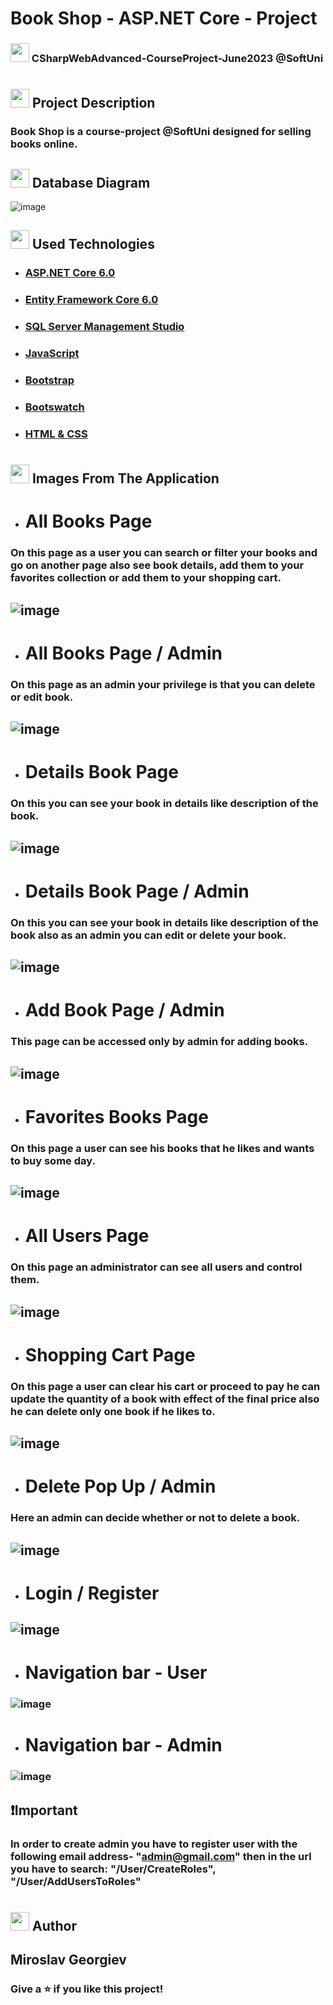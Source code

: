 # Book Shop - ASP.NET Core - Project
### <img src="https://cdn.jsdelivr.net/npm/twemoji@11.3.0/2/svg/1f393.svg" width="30" height="30"> CSharpWebAdvanced-CourseProject-June2023 @SoftUni
#
## <img src="https://cdn.jsdelivr.net/npm/twemoji@11.3.0/2/svg/1f4d1.svg" width="30" height="30"> Project Description

### Book Shop is a course-project @SoftUni designed for selling books online.

## <img src="https://freepngimg.com/save/11641-database-free-download-png/512x512" width="30" height="30"> Database Diagram
![image](https://github.com/Georgiev06/CSharpWebAdvanced-CourseProject-June2023/assets/105492506/1383daa1-5e8d-434a-8712-4a855ae71652)

## <img src="https://cdn.jsdelivr.net/npm/twemoji@11.3.0/2/svg/2692.svg" width="30" height="30"> Used Technologies
- ### [ASP.NET Core 6.0](https://learn.microsoft.com/en-us/aspnet/core/release-notes/aspnetcore-6.0?view=aspnetcore-7.0)
- ### [Entity Framework Core 6.0](https://learn.microsoft.com/en-us/ef/core/what-is-new/ef-core-6.0/whatsnew)
- ### [SQL Server Management Studio](https://learn.microsoft.com/en-us/sql/ssms/sql-server-management-studio-ssms?view=sql-server-ver16)
- ### [JavaScript](https://developer.mozilla.org/en-US/docs/Web/JavaScript)
- ### [Bootstrap](https://getbootstrap.com/)
- ### [Bootswatch](https://bootswatch.com/)
- ### [HTML & CSS](https://www.geeksforgeeks.org/difference-between-html-and-css/)
#

## <img src="https://cdn.jsdelivr.net/npm/twemoji@11.3.0/2/svg/1f4f8.svg" width="30" height="30"> Images From The Application

- # All Books Page
### On this page as a user you can search or filter your books and go on another page also see book details, add them to your favorites collection or add them to your shopping cart.
## ![image](https://github.com/Georgiev06/CSharpWebAdvanced-CourseProject-June2023/assets/105492506/06f81e35-b846-4fbb-a8aa-2e72c89d759a)

- # All Books Page / Admin
### On this page as an admin your privilege is that you can delete or edit book.
## ![image](https://github.com/Georgiev06/CSharpWebAdvanced-CourseProject-June2023/assets/105492506/b18b7c61-9b59-4373-a3b8-dde7a9953afd)

- # Details Book Page
### On this you can see your book in details like description of the book.
## ![image](https://github.com/Georgiev06/CSharpWebAdvanced-CourseProject-June2023/assets/105492506/49c68839-089e-4e90-a5a2-fa32922e898d)

- # Details Book Page / Admin
### On this you can see your book in details like description of the book also as an admin you can edit or delete your book.
## ![image](https://github.com/Georgiev06/CSharpWebAdvanced-CourseProject-June2023/assets/105492506/2f0aa5a7-135c-488a-a1df-293ab4ec28a0)

- # Add Book Page / Admin
### This page can be accessed only by admin for adding books.
## ![image](https://github.com/Georgiev06/CSharpWebAdvanced-CourseProject-June2023/assets/105492506/57d1b534-9d30-48a2-9ec9-638d0ff0f574)

- # Favorites Books Page
### On this page a user can see his books that he likes and wants to buy some day.
## ![image](https://github.com/Georgiev06/CSharpWebAdvanced-CourseProject-June2023/assets/105492506/9a490428-8e74-47c3-84a5-e7c18f7049f3)

- # All Users Page
### On this page an administrator can see all users and control them.
## ![image](https://github.com/Georgiev06/CSharpWebAdvanced-CourseProject-June2023/assets/105492506/e35866d3-a820-4168-978c-bede47bf5e9a)

- # Shopping Cart Page
### On this page a user can clear his cart or proceed to pay he can update the quantity of a book with effect of the final price also he can delete only one book if he likes to.
## ![image](https://github.com/Georgiev06/CSharpWebAdvanced-CourseProject-June2023/assets/105492506/242475e5-33d1-4ee5-b6e1-ebc0baeac963)

- # Delete Pop Up / Admin
### Here an admin can decide whether or not to delete a book.
## ![image](https://github.com/Georgiev06/CSharpWebAdvanced-CourseProject-June2023/assets/105492506/abda3bbf-4888-426f-bbd5-81fd20c77664)

- # Login / Register
## ![image](https://github.com/Georgiev06/CSharpWebAdvanced-CourseProject-June2023/assets/105492506/fe3a0dcc-3c15-43b0-90e4-1d111b42fe9f)

- # Navigation bar - User
### ![image](https://github.com/Georgiev06/CSharpWebAdvanced-CourseProject-June2023/assets/105492506/4837d195-edfa-4d1a-a777-3a51346d895e)

- # Navigation bar - Admin
### ![image](https://github.com/Georgiev06/CSharpWebAdvanced-CourseProject-June2023/assets/105492506/f68782d1-829e-47d9-8511-11d0d5b09dba)

## ❗Important
### In order to create admin you have to register user with the following email address- "admin@gmail.com" then in the url you have to search: "/User/CreateRoles", "/User/AddUsersToRoles"
#
## <img src="https://cdn.jsdelivr.net/npm/twemoji@11.3.0/2/svg/270d.svg" width="30" height="30"> Author
## Miroslav Georgiev

### Give a ⭐ if you like this project!
